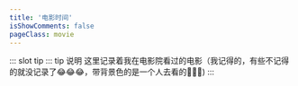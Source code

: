 ```yaml
---
title: '电影时间'
isShowComments: false
pageClass: movie
---
```

::: slot tip
::: tip 说明
这里记录着我在电影院看过的电影（我记得的，有些不记得的就没记录了😂😂😂，带背景色的是一个人去看的🤡🤡🤡)
::: 
<movie></movie>
